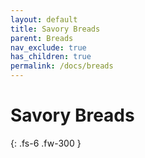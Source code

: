 ```yaml
---
layout: default
title: Savory Breads
parent: Breads
nav_exclude: true
has_children: true
permalink: /docs/breads
---
```


# Savory Breads

{: .fs-6 .fw-300 }
